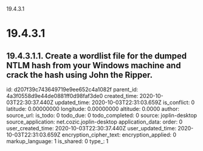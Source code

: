 19.4.3.1

# 19.4.3.1
## 19.4.3.1.1. Create a wordlist file for the dumped NTLM hash from your Windows machine and crack the hash using John the Ripper.

id: d207f39c743649719e9ee652c4a1082f
parent_id: 4a3f0558d9e44de0881ff0d98faf3de0
created_time: 2020-10-03T22:30:37.440Z
updated_time: 2020-10-03T22:31:03.659Z
is_conflict: 0
latitude: 0.00000000
longitude: 0.00000000
altitude: 0.0000
author: 
source_url: 
is_todo: 0
todo_due: 0
todo_completed: 0
source: joplin-desktop
source_application: net.cozic.joplin-desktop
application_data: 
order: 0
user_created_time: 2020-10-03T22:30:37.440Z
user_updated_time: 2020-10-03T22:31:03.659Z
encryption_cipher_text: 
encryption_applied: 0
markup_language: 1
is_shared: 0
type_: 1